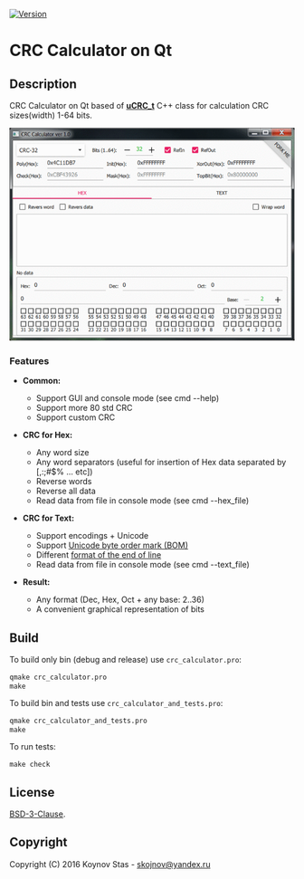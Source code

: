 [![Version](https://img.shields.io/github/release/KoynovStas/QCRC_Calc.svg?style=plastic)](https://github.com/KoynovStas/QCRC_Calc/releases)


# CRC Calculator on Qt


## Description

CRC Calculator on Qt based of **[uCRC_t](https://github.com/KoynovStas/uCRC_t)** C++ class for calculation CRC sizes(width) 1-64 bits.


<p align="center">
<img src="./screenshots/animation.gif" width="694"></img>
</p>



### Features

- **Common:**
	- Support GUI and console mode (see cmd --help)
	- Support more 80 std CRC
	- Support custom CRC

- **CRC for Hex:**
	- Any word size
	- Any word separators (useful for insertion of Hex data separated by [,:;#$% ... etc])
	- Reverse words
	- Reverse all data
	- Read data from file in console mode (see cmd --hex_file)

- **CRC for Text:**
	- Support encodings + Unicode
	- Support [Unicode byte order mark (BOM)](https://en.wikipedia.org/wiki/Byte_order_mark)
	- Different [format of the end of line](https://en.wikipedia.org/wiki/Newline)
	- Read data from file in console mode (see cmd --text_file)
	
- **Result:**
	- Any format (Dec, Hex, Oct + any base: 2..36)
	- A convenient graphical representation of bits



## Build

To build only bin (debug and release) use `crc_calculator.pro`:

```console
qmake crc_calculator.pro
make
```


To build bin and tests use `crc_calculator_and_tests.pro`:

```console
qmake crc_calculator_and_tests.pro
make
```


To run tests:

```console
make check
```



## License

[BSD-3-Clause](./LICENSE).



## Copyright
Copyright (C) 2016 Koynov Stas - skojnov@yandex.ru
